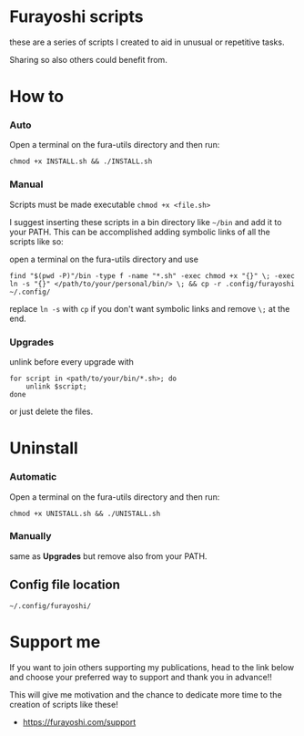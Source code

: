 # Furayoshi scripts

these are a series of scripts I created to aid in unusual or repetitive tasks.

Sharing so also others could benefit from.

# How to
### Auto
Open a terminal on the fura-utils directory and then run:

`chmod +x INSTALL.sh && ./INSTALL.sh`

### Manual
Scripts must be made executable `chmod +x <file.sh>`

I suggest inserting these scripts in a bin directory like `~/bin` and add it to your PATH. This can be accomplished adding symbolic links of all the scripts like so:

open a terminal on the fura-utils directory and use
```
find "$(pwd -P)"/bin -type f -name "*.sh" -exec chmod +x "{}" \; -exec ln -s "{}" </path/to/your/personal/bin/> \; && cp -r .config/furayoshi ~/.config/
```
replace `ln -s` with `cp` if you don't want symbolic links and remove `\;` at the end.

### Upgrades
unlink before every upgrade with
```
for script in <path/to/your/bin/*.sh>; do
	unlink $script;
done
```
or just delete the files.

# Uninstall
### Automatic
Open a terminal on the fura-utils directory and then run:

`chmod +x UNISTALL.sh && ./UNISTALL.sh`

### Manually
same as **Upgrades** but remove also from your PATH.

## Config file location

`~/.config/furayoshi/`

# Support me
If you want to join others supporting my publications, head to the link below and choose your preferred way to support and thank you in advance!!

This will give me motivation and the chance to dedicate more time to the creation of scripts like these!

- https://furayoshi.com/support
